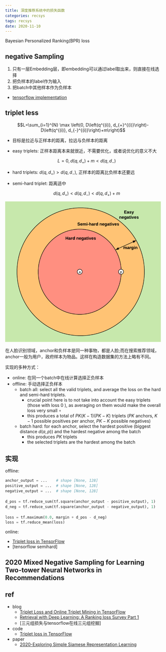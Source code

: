 ```yaml
---
title: 深度推荐系统中的损失函数
categories: recsys
tags: recsys
date: 2020-11-10
---
```


Bayesian Personalized Ranking(BPR) loss

## negative Sampling

1. 只有一层Embedding层，即embedding可以通过label取出来，则直接在线选择
2. 把负样本的label作为输入
3. 把batch中其他样本作为负样本

- [tensorflow implementation](tensorflow_recommenders/tasks/retrieval.py)
 
## triplet less

$$L=\sum_{i=1}^{N} \max \left(0, D\left(q^{(i)}, d_{+}^{(i)}\right)-D\left(q^{(i)}, d_{-}^{(i)}\right)+m\right)$$

- 目标是拉近与正样本的距离，拉远与负样本的距离
- easy triplets: 正样本距离本来就很近，不需要优化，或者说优化的意义不大

    $$L=0, d(q,d_+)+m < d(q,d_-)$$

- hard triplets: $d(q,d_+) > d(q,d_-)$, 正样本的距离比负样本还要远
- semi-hard triplet: 距离适中

    $$d(q,d_+) < d(q,d_-) < d(q,d_+)+m$$

![triplets1](imgs/triplets1.png)

在人脸识别领域，anchor和负样本是同一种事物，都是人脸;而在搜索推荐领域，anchor一般为用户，政府样本为物品。这样在构造数据集的方法上略有不同。

实现的多种方式：

- online: 在同一个batch中在线计算选择正负样本
- offline: 手动选择正负样本
    - batch all: select all the valid triplets, and average the loss on the hard and semi-hard triplets. 
        - crucial point here is to not take into account the easy triplets (those with loss 0 ), as averaging on them would make the overall loss very small $\circ$ 
        - this produces a total of $P K(K-1)(P K-K)$ triplets $(P K$ anchors, $K-1$ possible positives per anchor, $P K-K$ possible negatives)
    - batch hard: for each anchor, select the hardest positive (biggest distance $d(a, p))$ and the hardest negative among the batch
        - this produces $P K$ triplets
        - the selected triplets are the hardest among the batch

## 实现

offline:

```python
anchor_output = ...    # shape [None, 128]
positive_output = ...  # shape [None, 128]
negative_output = ...  # shape [None, 128]

d_pos = tf.reduce_sum(tf.square(anchor_output - positive_output), 1)
d_neg = tf.reduce_sum(tf.square(anchor_output - negative_output), 1)

loss = tf.maximum(0.0, margin + d_pos - d_neg)
loss = tf.reduce_mean(loss)
```

online: 

- [Triplet loss in TensorFlow](https://github.com/omoindrot/tensorflow-triplet-loss/blob/master/model/triplet_loss.py)
- [tensorflow semihard]



## 2020 Mixed Negative Sampling for Learning Two-tower Neural Networks in Recommendations



## ref

- blog
    - [Triplet Loss and Online Triplet Mining in TensorFlow](https://omoindrot.github.io/triplet-loss)
    - [Retrieval with Deep Learning: A Ranking loss Survey Part 1](https://medium.com/@ahmdtaha/retrieval-with-deep-learning-a-ranking-loss-survey-part-1-8e88a6f8e091)
    - [三元组损失与tensorflow在线三元组挖掘]
- code
    -  [Triplet loss in TensorFlow](https://github.com/omoindrot/tensorflow-triplet-loss)
- paper
    - [2020-Exploring Simple Siamese Representation Learning]()

